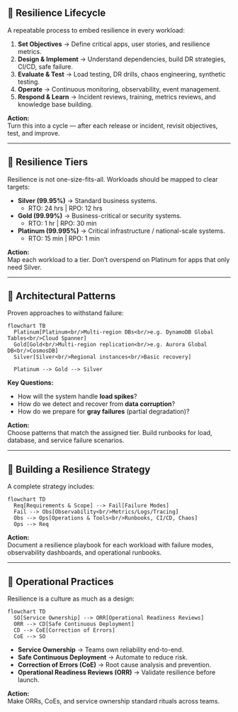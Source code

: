 ## 🔹 Resilience Lifecycle  

A repeatable process to embed resilience in every workload:  

1. **Set Objectives** → Define critical apps, user stories, and resilience metrics.  
2. **Design & Implement** → Understand dependencies, build DR strategies, CI/CD, safe failure.  
3. **Evaluate & Test** → Load testing, DR drills, chaos engineering, synthetic testing.  
4. **Operate** → Continuous monitoring, observability, event management.  
5. **Respond & Learn** → Incident reviews, training, metrics reviews, and knowledge base building.  

**Action:**  
Turn this into a cycle — after each release or incident, revisit objectives, test, and improve.  

---

## 🔹 Resilience Tiers  

Resilience is not one-size-fits-all. Workloads should be mapped to clear targets:  

- **Silver (99.95%)** → Standard business systems.  
  - RTO: 24 hrs | RPO: 12 hrs  
- **Gold (99.99%)** → Business-critical or security systems.  
  - RTO: 1 hr | RPO: 30 min  
- **Platinum (99.995%)** → Critical infrastructure / national-scale systems.  
  - RTO: 15 min | RPO: 1 min  

**Action:**  
Map each workload to a tier. Don’t overspend on Platinum for apps that only need Silver.  

---

## 🔹 Architectural Patterns  

Proven approaches to withstand failure:  

```mermaid
flowchart TB
  Platinum[Platinum<br/>Multi-region DBs<br/>e.g. DynamoDB Global Tables<br/>Cloud Spanner]
  Gold[Gold<br/>Multi-region replication<br/>e.g. Aurora Global DB<br/>CosmosDB]
  Silver[Silver<br/>Regional instances<br/>Basic recovery]

  Platinum --> Gold --> Silver
```

**Key Questions:**  
- How will the system handle **load spikes**?  
- How do we detect and recover from **data corruption**?  
- How do we prepare for **gray failures** (partial degradation)?  

**Action:**  
Choose patterns that match the assigned tier. Build runbooks for load, database, and service failure scenarios.  

---

## 🔹 Building a Resilience Strategy  

A complete strategy includes:  

```mermaid
flowchart TD
  Req[Requirements & Scope] --> Fail[Failure Modes]
  Fail --> Obs[Observability<br/>Metrics/Logs/Tracing]
  Obs --> Ops[Operations & Tools<br/>Runbooks, CI/CD, Chaos]
  Ops --> Req
```

**Action:**  
Document a resilience playbook for each workload with failure modes, observability dashboards, and operational runbooks.  

---

## 🔹 Operational Practices  

Resilience is a culture as much as a design:  

```mermaid
flowchart TD
  SO[Service Ownership] --> ORR[Operational Readiness Reviews]
  ORR --> CD[Safe Continuous Deployment]
  CD --> CoE[Correction of Errors]
  CoE --> SO
```
- **Service Ownership** → Teams own reliability end-to-end.  
- **Safe Continuous Deployment** → Automate to reduce risk.  
- **Correction of Errors (CoE)** → Root cause analysis and prevention.  
- **Operational Readiness Reviews (ORR)** → Validate resilience before launch.  

**Action:**  
Make ORRs, CoEs, and service ownership standard rituals across teams.  
